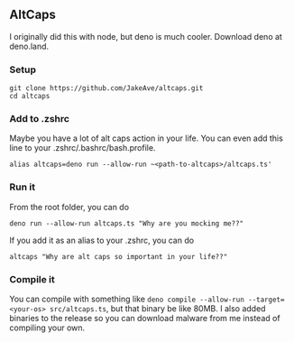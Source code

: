 ## AltCaps

I originally did this with node, but deno is much cooler. Download deno at deno.land.

### Setup

```
git clone https://github.com/JakeAve/altcaps.git
cd altcaps
```

### Add to .zshrc

Maybe you have a lot of alt caps action in your life. You can even add this line to your .zshrc/.bashrc/bash.profile.

```
alias altcaps=deno run --allow-run ~<path-to-altcaps>/altcaps.ts'
```

### Run it

From the root folder, you can do

```
deno run --allow-run altcaps.ts "Why are you mocking me??"
```

If you add it as an alias to your .zshrc, you can do

```
altcaps "Why are alt caps so important in your life??"
```

### Compile it

You can compile with something like `deno compile --allow-run --target=<your-os> src/altcaps.ts`, but that binary be like 80MB. I also added binaries to the release so you can download malware from me instead of compiling your own.
